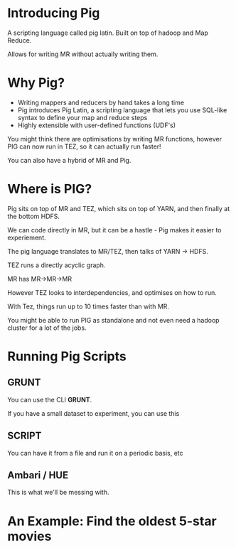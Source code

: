 
# Introducing Pig

A scripting language called pig latin. Built on top of hadoop and Map Reduce.

Allows for writing MR without actually writing them.

# Why Pig?

* Writing mappers and reducers by hand takes a long time
* Pig introduces Pig Latin, a scripting language that lets you use SQL-like syntax to define your map and reduce steps
* Highly extensible with user-defined functions (UDF's)

You might think there are optimisations by writing MR functions, however PIG can now run in TEZ, so it can actually run faster!

You can also have a hybrid of MR and Pig.

# Where is PIG?

Pig sits on top of MR and TEZ, which sits on top of YARN, and then finally at the bottom HDFS.

We can code directly in MR, but it can be a hastle - Pig makes it easier to experiement.

The pig language translates to MR/TEZ, then talks of YARN -> HDFS.

TEZ runs a directly acyclic graph. 

MR has MR->MR->MR

However TEZ looks to interdependencies, and optimises on how to run.

With Tez, things run up to 10 times faster than with MR.

You might be able to run PIG as standalone and not even need a hadoop cluster for a lot of the jobs.

# Running Pig Scripts


## GRUNT 

You can use the CLI **GRUNT**.

If you have a small dataset to experiment, you can use this

## SCRIPT

You can have it from a file and run it on a periodic basis, etc

## Ambari / HUE

This is what we'll be messing with.

# An Example: Find the oldest 5-star movies

